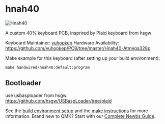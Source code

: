 # hnah40

![Hnah40](https://i.imgur.com/nXVmcyc.jpg)

A custom 40% keyboard PCB, insprired by Plaid keyboard from hsgw


Keyboard Maintainer: [vuhopkep](https://github.com/vuhopkep) 
Hardware Availability: https://github.com/vuhopkep/PCB/tree/master/Hnah40-Atmega328p

Make example for this keyboard (after setting up your build environment):

    make handwired/hnah40:default:program

## Bootloader 
use usbasploader from hsgw.
https://github.com/hsgw/USBaspLoader/tree/plaid


See the [build environment setup](https://docs.qmk.fm/#/getting_started_build_tools) and the [make instructions](https://docs.qmk.fm/#/getting_started_make_guide) for more information. Brand new to QMK? Start with our [Complete Newbs Guide](https://docs.qmk.fm/#/newbs).
